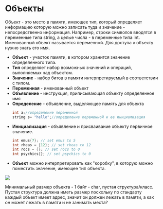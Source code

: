 # Объекты
Объект - это место в памяти, имеющее тип, который определяет информацию которую можно записать туда и значение - непосредственно информация. Например, строки символов вводятся в переменные типа string, а целые числа - в переменные типа int. Именованный объект называется переменной. Для доступа к объекту нужно знать его имя. 

* **Объект** - участок памяти, в котором хранится значение определенного типа.
* **Тип** определяет набор возможных значений и операций, выполняемых над объектом.
* **Значение** - набор битов в памяти интерпретируемый в соответствии с типом.
* **Переменная** - именованный объект
* **Объявление** - инструкция, приписывающая объекту определенное имя
* **Определение** - объявление, выделяющее память для объекта
	```cpp
	int a;//определение переменной
	string s= "hello";//определение переменной и ее инициализация
	```
* **Инициализация** - объявление и присваивание объекту первичное значение.
	```cpp
	int emus{7}; // set emus to 5
	int rheas = {12}; // set rheas to 12
	int rocs = {}; // set rocs to 0
	int psychics{}; // set psychics to 0
	```
* **Объект** можно интерпретировать как "коробку", в которую можно поместить значение, имеющее тип объекта.

![](cpp_basic1.png)

Минимальный размер объекта - 1 байт - char, пустая структура/класс. Пустая структура должна иметь размер поскольку по стандарту каждый объект имеет адрес, значит он должен лежать в памяти, а как он может лежать в памяти и не занимать места?